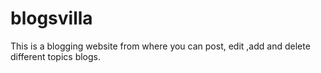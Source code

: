 # blogsvilla
This is a blogging website from where you can post, edit ,add and delete different topics blogs.
